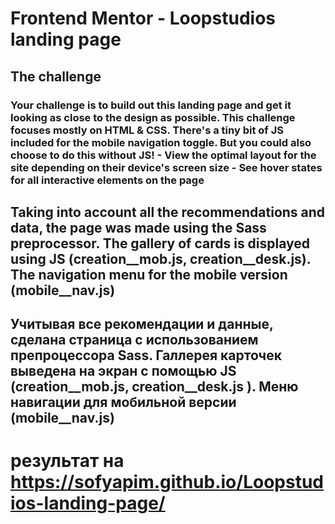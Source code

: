 # Frontend Mentor - Loopstudios landing page




## The challenge

### Your challenge is to build out this landing page and get it looking as close to the design as possible. This challenge focuses mostly on HTML & CSS. There's a tiny bit of JS included for the mobile navigation toggle. But you could also choose to do this without JS! - View the optimal layout for the site depending on their device's screen size - See hover states for all interactive elements on the page

## Taking into account all the recommendations and data, the page was made using the Sass preprocessor. The gallery of cards is displayed using JS (creation__mob.js, creation__desk.js). The navigation menu for the mobile version (mobile__nav.js)
## Учитывая все рекомендации и данные, сделана страница с использованием препроцессора Sass. Галлерея карточек выведена на экран с помощью JS (creation__mob.js, creation__desk.js ). Меню навигации для мобильной версии (mobile__nav.js)
# результат на https://sofyapim.github.io/Loopstudios-landing-page/


